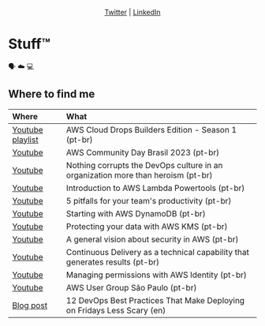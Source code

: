 
<p align="center" valign="center"><a href="https://twitter.com/mfpalladino">Twitter</a> | <a href="https://www.linkedin.com/in/mfpalladino/">LinkedIn</a> </p>

# Stuff™
:speaking_head: :cloud: :computer:

## Where to find me

| Where | What |
|:--------------------------- |:-----|
| [Youtube playlist](https://www.youtube.com/playlist?list=PLQHh55hXC4yrlnKxKDsLPFl5O6sTfXWHu) | AWS Cloud Drops Builders Edition - Season 1 (pt-br) |
| [Youtube](https://www.youtube.com/watch?v=DVfU6jOIJ6w) | AWS Community Day Brasil 2023 (pt-br) |
| [Youtube](https://www.youtube.com/watch?v=kuNj29Uu35M) | Nothing corrupts the DevOps culture in an organization more than heroism (pt-br) |
| [Youtube](https://www.youtube.com/watch?v=lUva8IxFVpQ) | Introduction to AWS Lambda Powertools (pt-br) |
| [Youtube](https://youtu.be/QyoZRPk7tYQ?t=3717) | 5 pitfalls for your team's productivity  (pt-br) |
| [Youtube](https://www.youtube.com/watch?v=pdMjnuIiYo8) | Starting with AWS DynamoDB (pt-br) |
| [Youtube](https://www.youtube.com/watch?v=GVk8jAYro0Y) | Protecting your data with AWS KMS (pt-br) |
| [Youtube](https://www.youtube.com/watch?v=Uef2pUQUW60) | A general vision about security in AWS (pt-br) |
| [Youtube](https://www.youtube.com/watch?v=XKWCWo2KHNc) | Continuous Delivery as a technical capability that generates results (pt-br) |
| [Youtube](https://www.youtube.com/watch?v=27Qnlhsv9cI) | Managing permissions with AWS Identity (pt-br) |
| [Youtube](https://www.youtube.com/@AWSUGSP) | AWS User Group São Paulo (pt-br) |
| [Blog post](https://community.aws/posts/deploy-on-friday-devops-best-practices) | 12 DevOps Best Practices That Make Deploying on Fridays Less Scary (en) |
